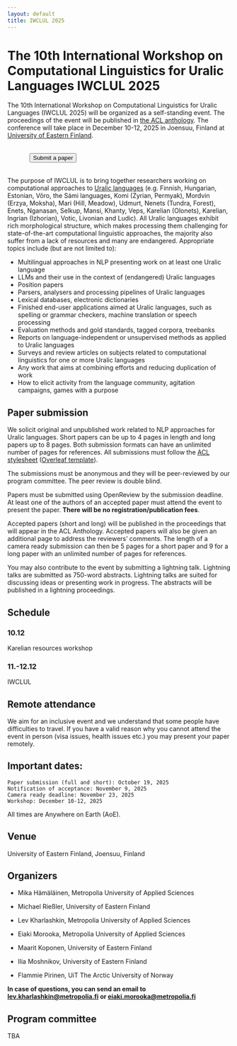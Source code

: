 ```yaml
---
layout: default
title: IWCLUL 2025
---
```


# The 10th International Workshop on Computational Linguistics for Uralic Languages IWCLUL 2025


The 10th International Workshop on Computational Linguistics for Uralic Languages (IWCLUL 2025) will be organized as a self-standing event. The proceedings of the event will be published in [the ACL anthology](https://aclanthology.org). The conference will take place in December 10-12, 2025 in Joensuu, Finland at [University of Eastern Finland](https://www.uef.fi/en/joensuu-campus). 

<!--<div style="margin-left: 50px; margin-bottom: 32px; margin-top: 32px;">
  <button name="button" onclick="location.href='https://aclanthology.org/volumes/2024.iwclul-1/'" >Proceedings</button> <span style="padding-left: 32px;"></span> 
</div>-->

<div style="margin-left: 50px; margin-bottom: 32px; margin-top: 32px;">
  <button name="button" onclick="location.href='https://openreview.net/group?id=IWCLUL/2025/Workshop'" >Submit a paper</button>
</div>


The purpose of IWCLUL is to bring together researchers working on computational approaches to [Uralic languages](https://en.wikipedia.org/wiki/Uralic_languages) (e.g. Finnish, Hungarian, Estonian, Võro, the Sámi languages, Komi (Zyrian, Permyak), Mordvin (Erzya, Moksha), Mari (Hill, Meadow), Udmurt, Nenets (Tundra, Forest), Enets, Nganasan, Selkup, Mansi, Khanty, Veps, Karelian (Olonets), Karelian, Ingrian (Izhorian), Votic, Livonian and Ludic). All Uralic languages exhibit rich morphological structure, which makes processing them challenging for state-of-the-art computational linguistic approaches, the majority also suffer from a lack of resources and many are endangered. Appropriate topics include (but are not limited to):

- Multilingual approaches in NLP presenting work on at least one Uralic language
- LLMs and their use in the context of (endangered) Uralic languages
- Position papers
- Parsers, analysers and processing pipelines of Uralic languages
- Lexical databases, electronic dictionaries
- Finished end-user applications aimed at Uralic languages, such as spelling or grammar checkers, machine translation or speech processing
- Evaluation methods and gold standards, tagged corpora, treebanks
- Reports on language-independent or unsupervised methods as applied to Uralic languages
- Surveys and review articles on subjects related to computational linguistics for one or more Uralic languages
- Any work that aims at combining efforts and reducing duplication of work
- How to elicit activity from the language community, agitation campaigns, games with a purpose

## Paper submission

We solicit original and unpublished work related to NLP approaches for Uralic languages. Short papers can be up to 4 pages in length and long papers up to 8 pages. Both submission formats can have an unlimited number of pages for references. All submissions must follow the [ACL stylesheet](https://github.com/acl-org/acl-style-files) ([Overleaf template](https://www.overleaf.com/latex/templates/association-for-computational-linguistics-acl-conference/jvxskxpnznfj)).

The submissions must be anonymous and they will be peer-reviewed by our program committee. The peer review is double blind. 

Papers must be submitted using OpenReview by the submission deadline. At least one of the authors of an accepted paper must attend the event to present the paper. **There will be no registration/publication fees**.

Accepted papers (short and long) will be published in the proceedings that will appear in the ACL Anthology. Accepted papers will also be given an additional page to address the reviewers’ comments. The length of a camera ready submission can then be 5 pages for a short paper and 9 for a long paper with an unlimited number of pages for references.

You may also contribute to the event by submitting a lightning talk. Lightning talks are submitted as 750-word abstracts. Lightning talks are suited for discussing ideas or presenting work in progress. The abstracts will be published in a lightning proceedings. 

## Schedule
 
### 10.12

Karelian resources workshop

### 11.-12.12

IWCLUL

## Remote attendance

We aim for an inclusive event and we understand that some people have difficulties to travel. If you have a valid reason why you cannot attend the event in person (visa issues, health issues etc.) you may present your paper remotely.


## Important dates:

    Paper submission (full and short): October 19, 2025
    Notification of acceptance: November 9, 2025
    Camera ready deadline: November 23, 2025
    Workshop: December 10-12, 2025

All times are Anywhere on Earth (AoE).

## Venue

University of Eastern Finland, Joensuu, Finland

## Organizers

- Mika Hämäläinen, Metropolia University of Applied Sciences

- Michael Rießler, University of Eastern Finland

- Lev Kharlashkin, Metropolia University of Applied Sciences

- Eiaki Morooka, Metropolia University of Applied Sciences

- Maarit Koponen, University of Eastern Finland

- Ilia Moshnikov, University of Eastern Finland

- Flammie Pirinen, UiT The Arctic University of Norway
  

**In case of questions, you can send an email to lev.kharlashkin@metropolia.fi or eiaki.morooka@metropolia.fi**

## Program committee

TBA
